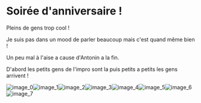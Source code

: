 # Soirée d'anniversaire !
Pleins de gens trop cool !

Je suis pas dans un mood de parler beaucoup mais c'est quand même bien !

Un peu mal à l'aise a cause d'Antonin a la fin.

D'abord les petits gens de l'impro sont la puis petits a petits les gens arrivent !

![image_0](images/image_50.jpg)![image_1](images/image_51.jpg)![image_2](images/image_52.jpg)![image_3](images/image_53.jpg)![image_4](images/image_54.jpg)![image_5](images/image_55.jpg)![image_6](images/image_56.jpg)![image_7](images/image_57.jpg)